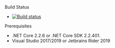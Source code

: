 Build Status  
- [![Build status](https://ci.appveyor.com/api/projects/status/fn7e6u7mmabn4da2/branch/master?svg=true)](https://ci.appveyor.com/project/dennisdoomen/effectivetdddemo/branch/master)

Prerequisites
- .NET Core 2.2.6 or .NET Core SDK 2.2.401. 
- Visual Studio 2017/2019 or Jetbrains Rider 2019
